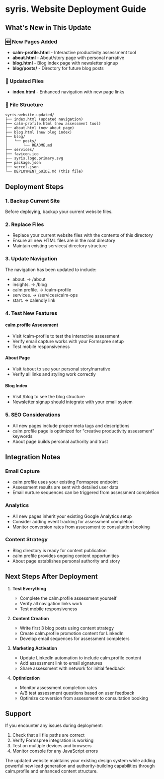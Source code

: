 # syris. Website Deployment Guide

## What's New in This Update

### 🆕 New Pages Added
- **calm-profile.html** - Interactive productivity assessment tool
- **about.html** - About/story page with personal narrative
- **blog.html** - Blog index page with newsletter signup
- **blog/posts/** - Directory for future blog posts

### 🔄 Updated Files
- **index.html** - Enhanced navigation with new page links

### 📁 File Structure
```
syris-website-updated/
├── index.html (updated navigation)
├── calm-profile.html (new assessment tool)
├── about.html (new about page)
├── blog.html (new blog index)
├── blog/
│   └── posts/
│       └── README.md
├── services/
├── favicon.ico
├── syris.logo.primary.svg
├── package.json
├── vercel.json
└── DEPLOYMENT_GUIDE.md (this file)
```

## Deployment Steps

### 1. Backup Current Site
Before deploying, backup your current website files.

### 2. Replace Files
- Replace your current website files with the contents of this directory
- Ensure all new HTML files are in the root directory
- Maintain existing services/ directory structure

### 3. Update Navigation
The navigation has been updated to include:
- about. → /about
- insights. → /blog  
- calm.profile. → /calm-profile
- services. → /services/calm-ops
- start. → calendly link

### 4. Test New Features

#### calm.profile Assessment
- Visit /calm-profile to test the interactive assessment
- Verify email capture works with your Formspree setup
- Test mobile responsiveness

#### About Page
- Visit /about to see your personal story/narrative
- Verify all links and styling work correctly

#### Blog Index
- Visit /blog to see the blog structure
- Newsletter signup should integrate with your email system

### 5. SEO Considerations
- All new pages include proper meta tags and descriptions
- calm.profile page is optimized for "creative productivity assessment" keywords
- About page builds personal authority and trust

## Integration Notes

### Email Capture
- calm.profile uses your existing Formspree endpoint
- Assessment results are sent with detailed user data
- Email nurture sequences can be triggered from assessment completion

### Analytics
- All new pages inherit your existing Google Analytics setup
- Consider adding event tracking for assessment completion
- Monitor conversion rates from assessment to consultation booking

### Content Strategy
- Blog directory is ready for content publication
- calm.profile provides ongoing content opportunities
- About page establishes personal authority and story

## Next Steps After Deployment

1. **Test Everything**
   - Complete the calm.profile assessment yourself
   - Verify all navigation links work
   - Test mobile responsiveness

2. **Content Creation**
   - Write first 3 blog posts using content strategy
   - Create calm.profile promotion content for LinkedIn
   - Develop email sequences for assessment completers

3. **Marketing Activation**
   - Update LinkedIn automation to include calm.profile content
   - Add assessment link to email signatures
   - Share assessment with network for initial feedback

4. **Optimization**
   - Monitor assessment completion rates
   - A/B test assessment questions based on user feedback
   - Optimize conversion from assessment to consultation booking

## Support

If you encounter any issues during deployment:
1. Check that all file paths are correct
2. Verify Formspree integration is working
3. Test on multiple devices and browsers
4. Monitor console for any JavaScript errors

The updated website maintains your existing design system while adding powerful new lead generation and authority-building capabilities through calm.profile and enhanced content structure.

